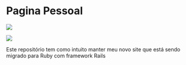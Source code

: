 Pagina Pessoal
===========================
<a href="https://codeclimate.com/github/luizpicolo/website-ruby-rspec-mongodb"><img src="https://codeclimate.com/github/luizpicolo/website-ruby-rspec-mongodb.png" /></a>

<a href="https://travis-ci.org/luizpicolo/website-ruby-rspec-mongodb"><img src="https://travis-ci.org/luizpicolo/website-ruby-rspec-mongodb.png?branch=master"></a>

<p>Este repositório tem como intuito manter meu novo site que está sendo migrado para Ruby com 
framework Rails</p>
